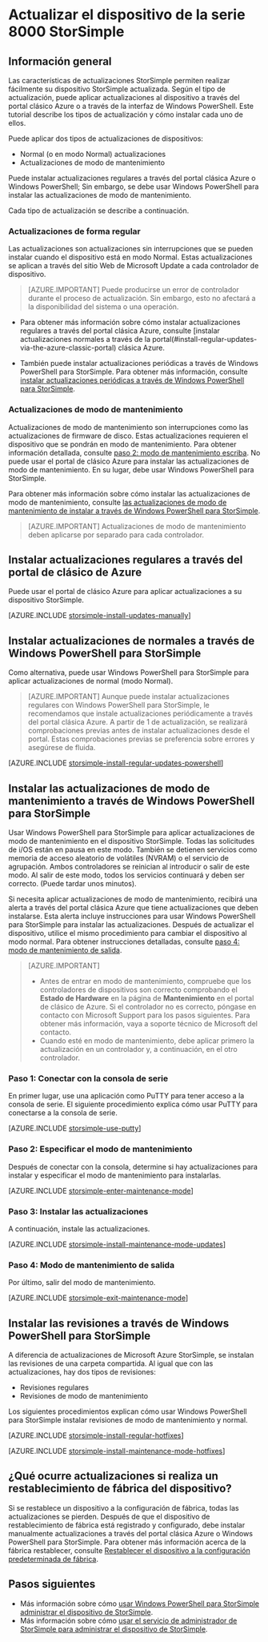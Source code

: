 <properties
   pageTitle="Actualizar el dispositivo StorSimple | Microsoft Azure"
   description="Se explica cómo usar la característica de actualización de StorSimple instalar revisiones y actualizaciones de modo normal y mantenimiento."
   services="storsimple"
   documentationCenter="NA"
   authors="SharS"
   manager="carmonm"
   editor="" />
<tags 
   ms.service="storsimple"
   ms.devlang="NA"
   ms.topic="article"
   ms.tgt_pltfrm="NA"
   ms.workload="TBD"
   ms.date="06/28/2016"
   ms.author="v-sharos" />

# <a name="update-your-storsimple-8000-series-device"></a>Actualizar el dispositivo de la serie 8000 StorSimple

## <a name="overview"></a>Información general

Las características de actualizaciones StorSimple permiten realizar fácilmente su dispositivo StorSimple actualizada. Según el tipo de actualización, puede aplicar actualizaciones al dispositivo a través del portal clásico Azure o a través de la interfaz de Windows PowerShell. Este tutorial describe los tipos de actualización y cómo instalar cada uno de ellos.

Puede aplicar dos tipos de actualizaciones de dispositivos: 

- Normal (o en modo Normal) actualizaciones
- Actualizaciones de modo de mantenimiento

Puede instalar actualizaciones regulares a través del portal clásica Azure o Windows PowerShell; Sin embargo, se debe usar Windows PowerShell para instalar las actualizaciones de modo de mantenimiento. 

Cada tipo de actualización se describe a continuación.

### <a name="regular-updates"></a>Actualizaciones de forma regular

Las actualizaciones son actualizaciones sin interrupciones que se pueden instalar cuando el dispositivo está en modo Normal. Estas actualizaciones se aplican a través del sitio Web de Microsoft Update a cada controlador de dispositivo. 

> [AZURE.IMPORTANT] Puede producirse un error de controlador durante el proceso de actualización. Sin embargo, esto no afectará a la disponibilidad del sistema o una operación.

- Para obtener más información sobre cómo instalar actualizaciones regulares a través del portal clásica Azure, consulte [instalar actualizaciones normales a través de la portal(#install-regular-updates-via-the-azure-classic-portal) clásica Azure.

- También puede instalar actualizaciones periódicas a través de Windows PowerShell para StorSimple. Para obtener más información, consulte [instalar actualizaciones periódicas a través de Windows PowerShell para StorSimple](#install-regular-updates-via-windows-powershell-for-storsimple).

### <a name="maintenance-mode-updates"></a>Actualizaciones de modo de mantenimiento

Actualizaciones de modo de mantenimiento son interrupciones como las actualizaciones de firmware de disco. Estas actualizaciones requieren el dispositivo que se pondrán en modo de mantenimiento. Para obtener información detallada, consulte [paso 2: modo de mantenimiento escriba](#step2). No puede usar el portal de clásico Azure para instalar las actualizaciones de modo de mantenimiento. En su lugar, debe usar Windows PowerShell para StorSimple. 

Para obtener más información sobre cómo instalar las actualizaciones de modo de mantenimiento, consulte [las actualizaciones de modo de mantenimiento de instalar a través de Windows PowerShell para StorSimple](#install-maintenance-mode-updates-via-windows-powershell-for-storsimple).

> [AZURE.IMPORTANT] Actualizaciones de modo de mantenimiento deben aplicarse por separado para cada controlador. 

## <a name="install-regular-updates-via-the-azure-classic-portal"></a>Instalar actualizaciones regulares a través del portal de clásico de Azure

Puede usar el portal de clásico Azure para aplicar actualizaciones a su dispositivo StorSimple.

[AZURE.INCLUDE [storsimple-install-updates-manually](../../includes/storsimple-install-updates-manually.md)]

## <a name="install-regular-updates-via-windows-powershell-for-storsimple"></a>Instalar actualizaciones de normales a través de Windows PowerShell para StorSimple

Como alternativa, puede usar Windows PowerShell para StorSimple para aplicar actualizaciones de normal (modo Normal).

> [AZURE.IMPORTANT] Aunque puede instalar actualizaciones regulares con Windows PowerShell para StorSimple, le recomendamos que instale actualizaciones periódicamente a través del portal clásica Azure. A partir de 1 de actualización, se realizará comprobaciones previas antes de instalar actualizaciones desde el portal. Estas comprobaciones previas se preferencia sobre errores y asegúrese de fluida. 

[AZURE.INCLUDE [storsimple-install-regular-updates-powershell](../../includes/storsimple-install-regular-updates-powershell.md)]

## <a name="install-maintenance-mode-updates-via-windows-powershell-for-storsimple"></a>Instalar las actualizaciones de modo de mantenimiento a través de Windows PowerShell para StorSimple

Usar Windows PowerShell para StorSimple para aplicar actualizaciones de modo de mantenimiento en el dispositivo StorSimple. Todas las solicitudes de i/OS están en pausa en este modo. También se detienen servicios como memoria de acceso aleatorio de volátiles (NVRAM) o el servicio de agrupación. Ambos controladores se reinician al introducir o salir de este modo. Al salir de este modo, todos los servicios continuará y deben ser correcto. (Puede tardar unos minutos).

Si necesita aplicar actualizaciones de modo de mantenimiento, recibirá una alerta a través del portal clásica Azure que tiene actualizaciones que deben instalarse. Esta alerta incluye instrucciones para usar Windows PowerShell para StorSimple para instalar las actualizaciones. Después de actualizar el dispositivo, utilice el mismo procedimiento para cambiar el dispositivo al modo normal. Para obtener instrucciones detalladas, consulte [paso 4: modo de mantenimiento de salida](#step4).

> [AZURE.IMPORTANT] 
> 
> - Antes de entrar en modo de mantenimiento, compruebe que los controladores de dispositivos son correcto comprobando el **Estado de Hardware** en la página de **Mantenimiento** en el portal de clásico de Azure. Si el controlador no es correcto, póngase en contacto con Microsoft Support para los pasos siguientes. Para obtener más información, vaya a soporte técnico de Microsoft del contacto. 
> - Cuando esté en modo de mantenimiento, debe aplicar primero la actualización en un controlador y, a continuación, en el otro controlador.

### <a name="step-1-connect-to-the-serial-console-a-namestep1"></a>Paso 1: Conectar con la consola de serie<a name="step1">

En primer lugar, use una aplicación como PuTTY para tener acceso a la consola de serie. El siguiente procedimiento explica cómo usar PuTTY para conectarse a la consola de serie.

[AZURE.INCLUDE [storsimple-use-putty](../../includes/storsimple-use-putty.md)]

### <a name="step-2-enter-maintenance-mode-a-namestep2"></a>Paso 2: Especificar el modo de mantenimiento<a name="step2">

Después de conectar con la consola, determine si hay actualizaciones para instalar y especificar el modo de mantenimiento para instalarlas.

[AZURE.INCLUDE [storsimple-enter-maintenance-mode](../../includes/storsimple-enter-maintenance-mode.md)]

### <a name="step-3-install-your-updates-a-namestep3"></a>Paso 3: Instalar las actualizaciones<a name="step3">

A continuación, instale las actualizaciones.

[AZURE.INCLUDE [storsimple-install-maintenance-mode-updates](../../includes/storsimple-install-maintenance-mode-updates.md)]
 
### <a name="step-4-exit-maintenance-mode-a-namestep4"></a>Paso 4: Modo de mantenimiento de salida<a name="step4">

Por último, salir del modo de mantenimiento.

[AZURE.INCLUDE [storsimple-exit-maintenance-mode](../../includes/storsimple-exit-maintenance-mode.md)]

## <a name="install-hotfixes-via-windows-powershell-for-storsimple"></a>Instalar las revisiones a través de Windows PowerShell para StorSimple

A diferencia de actualizaciones de Microsoft Azure StorSimple, se instalan las revisiones de una carpeta compartida. Al igual que con las actualizaciones, hay dos tipos de revisiones: 

- Revisiones regulares 
- Revisiones de modo de mantenimiento  

Los siguientes procedimientos explican cómo usar Windows PowerShell para StorSimple instalar revisiones de modo de mantenimiento y normal.

[AZURE.INCLUDE [storsimple-install-regular-hotfixes](../../includes/storsimple-install-regular-hotfixes.md)]

[AZURE.INCLUDE [storsimple-install-maintenance-mode-hotfixes](../../includes/storsimple-install-maintenance-mode-hotfixes.md)]

## <a name="what-happens-to-updates-if-you-perform-a-factory-reset-of-the-device"></a>¿Qué ocurre actualizaciones si realiza un restablecimiento de fábrica del dispositivo?

Si se restablece un dispositivo a la configuración de fábrica, todas las actualizaciones se pierden. Después de que el dispositivo de restablecimiento de fábrica está registrado y configurado, debe instalar manualmente actualizaciones a través del portal clásica Azure o Windows PowerShell para StorSimple. Para obtener más información acerca de la fábrica restablecer, consulte [Restablecer el dispositivo a la configuración predeterminada de fábrica](storsimple-manage-device-controller.md#reset-the-device-to-factory-default-settings).

## <a name="next-steps"></a>Pasos siguientes

- Más información sobre cómo [usar Windows PowerShell para StorSimple administrar el dispositivo de StorSimple](storsimple-windows-powershell-administration.md).
- Más información sobre cómo [usar el servicio de administrador de StorSimple para administrar el dispositivo de StorSimple](storsimple-manager-service-administration.md).
